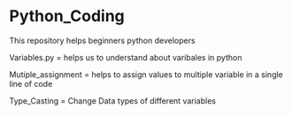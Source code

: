# Python_Coding
This repository helps beginners python developers


Variables.py = helps us to understand about varibales in python 

Mutiple_assignment = helps to assign values to multiple variable in a single line of code

Type_Casting = Change Data types of different variables
